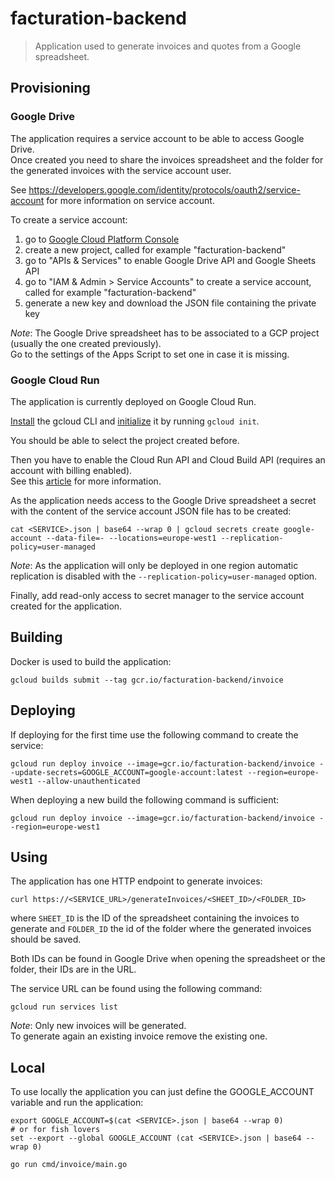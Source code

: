 # facturation-backend

> Application used to generate invoices and quotes from a Google spreadsheet.

## Provisioning

### Google Drive

The application requires a service account to be able to access Google Drive.  
Once created you need to share the invoices spreadsheet and the folder for the generated invoices with the service account user.

See https://developers.google.com/identity/protocols/oauth2/service-account for more information on service account.

To create a service account:
1. go to [Google Cloud Platform Console](https://console.cloud.google.com)
2. create a new project, called for example "facturation-backend"
3. go to "APIs & Services" to enable Google Drive API and Google Sheets API
4. go to "IAM & Admin > Service Accounts" to create a service account, called for example "facturation-backend"
5. generate a new key and download the JSON file containing the private key

_Note_:
The Google Drive spreadsheet has to be associated to a GCP project (usually the one created previously).  
Go to the settings of the Apps Script to set one in case it is missing.

### Google Cloud Run

The application is currently deployed on Google Cloud Run.

[Install](https://cloud.google.com/sdk/docs/install) the gcloud CLI and 
[initialize](https://cloud.google.com/sdk/docs/initializing) it by running `gcloud init`.

You should be able to select the project created before.

Then you have to enable the Cloud Run API and Cloud Build API (requires an account with billing enabled).  
See this [article](https://cloud.google.com/billing/docs/how-to/verify-billing-enabled?hl=fr) for more information.

As the application needs access to the Google Drive spreadsheet a secret with the content of the service account JSON 
file has to be created:
```shell
cat <SERVICE>.json | base64 --wrap 0 | gcloud secrets create google-account --data-file=- --locations=europe-west1 --replication-policy=user-managed
```

_Note_:
As the application will only be deployed in one region automatic replication is disabled with the 
`--replication-policy=user-managed` option.

Finally, add read-only access to secret manager to the service account created for the application.

## Building

Docker is used to build the application:
```shell
gcloud builds submit --tag gcr.io/facturation-backend/invoice
```

## Deploying

If deploying for the first time use the following command to create the service:
```shell
gcloud run deploy invoice --image=gcr.io/facturation-backend/invoice --update-secrets=GOOGLE_ACCOUNT=google-account:latest --region=europe-west1 --allow-unauthenticated
```

When deploying a new build the following command is sufficient:
```shell
gcloud run deploy invoice --image=gcr.io/facturation-backend/invoice --region=europe-west1
```

## Using

The application has one HTTP endpoint to generate invoices:
```shell
curl https://<SERVICE_URL>/generateInvoices/<SHEET_ID>/<FOLDER_ID>
```
where `SHEET_ID` is the ID of the spreadsheet containing the invoices to generate 
and `FOLDER_ID` the id of the folder where the generated invoices should be saved.

Both IDs can be found in Google Drive when opening the spreadsheet or the folder, their IDs are in the URL.

The service URL can be found using the following command:
```shell
gcloud run services list
```

_Note_:
Only new invoices will be generated.    
To generate again an existing invoice remove the existing one.

## Local

To use locally the application you can just define the GOOGLE_ACCOUNT variable and run the application:
```shell
export GOOGLE_ACCOUNT=$(cat <SERVICE>.json | base64 --wrap 0)
# or for fish lovers
set --export --global GOOGLE_ACCOUNT (cat <SERVICE>.json | base64 --wrap 0)

go run cmd/invoice/main.go
```
